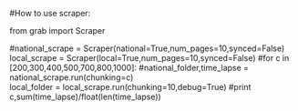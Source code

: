 #How to use scraper:

from grab import Scraper

#national_scrape = Scraper(national=True,num_pages=10,synced=False)
local_scrape = Scraper(local=True,num_pages=10,synced=False)
#for c in [200,300,400,500,700,800,1000]:
	#national_folder,time_lapse = national_scrape.run(chunking=c)	
local_folder = local_scrape.run(chunking=10,debug=True)
	#print c,sum(time_lapse)/float(len(time_lapse))